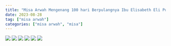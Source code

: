 ```yaml
---
title: "Misa Arwah Mengenang 100 hari Berpulangnya Ibu Elisabeth Eli Puspawati "
date: 2023-08-28
tag: ["misa arwah"]
categories: ["misa arwah", "misa"]
---
```

![](/img/misa28agt23.avif) ![](/img/misa28agt231.avif) ![](/img/misa28agt232.avif) ![](/img/misa28agt233.avif) ![](/img/misa28agt234.avif) ![](/img/misa28agt235.avif) 